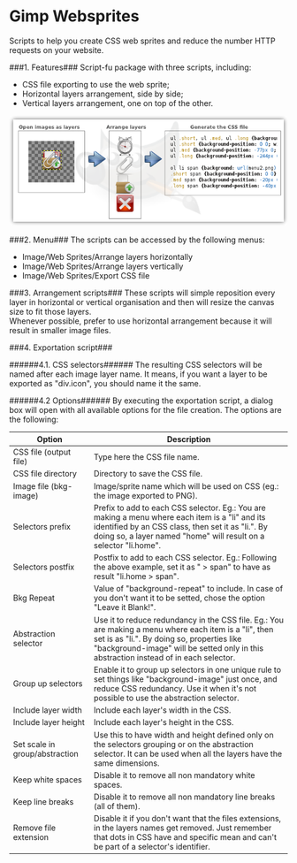 Gimp Websprites
====
Scripts to help you create CSS web sprites and reduce the number HTTP requests on your website.

###1. Features###
Script-fu package with three scripts, including:
* CSS file exporting to use the web sprite;
* Horizontal layers arrangement, side by side;
* Vertical layers arrangement, one on top of the other.

![plugin workflow](logo.png)

###2. Menu###
The scripts can be accessed by the following menus:
* Image/Web Sprites/Arrange layers horizontally
* Image/Web Sprites/Arrange layers vertically
* Image/Web Sprites/Export CSS file

###3. Arrangement scripts###
These scripts will simple reposition every layer in horizontal or vertical organisation and then will resize the canvas size to fit those layers.  
Whenever possible, prefer to use horizontal arrangement because it will result in smaller image files.

###4. Exportation script###

######4.1. CSS selectors######
The resulting CSS selectors will be named after each image layer name. It means, if you want a layer to be exported as "div.icon", you should name it the same.

######4.2 Options######
By executing the exportation script, a dialog box will open with all available options for the file creation. The options are the following:

Option | Description |
-------|-------------|
CSS file (output file) | Type here the CSS file name.
CSS file directory | Directory to save the CSS file.
Image file (bkg-image) | Image/sprite name which will be used on CSS (eg.: the image exported to PNG). 
Selectors prefix | Prefix to add to each CSS selector. Eg.: You are making a menu where each item is a "li" and its identified by an CSS class, then set it as "li.". By doing so, a layer named "home" will result on a selector "li.home".
Selectors postfix | Postfix to add to each CSS selector. Eg.: Following the above example, set it as " > span" to have as result "li.home > span".
Bkg Repeat | Value of "background-repeat" to include. In case of you don't want it to be setted, chose the option "Leave it Blank!".
Abstraction selector | Use it to reduce redundancy in the CSS file. Eg.: You are making a menu where each item is a "li", then set is as "li.". By doing so, properties like "background-image" will be setted only in this abstraction instead of in each selector.
Group up selectors | Enable it to group up selectors in one unique rule to set things like "background-image" just once, and reduce CSS redundancy. Use it when it's not possible to use the abstraction selector.
Include layer width | Include each layer's width in the CSS.
Include layer height | Include each layer's height in the CSS.
Set scale in group/abstraction | Use this to have width and height defined only on the selectors grouping or on the abstraction selector. It can be used when all the layers have the same dimensions.
Keep white spaces | Disable it to remove all non mandatory white spaces.
Keep line breaks | Disable it to remove all non mandatory line breaks (all of them).
Remove file extension | Disable it if you don't want that the files extensions, in the layers names get removed. Just remember that dots in CSS have and specific mean and can't be part of a selector's identifier.
